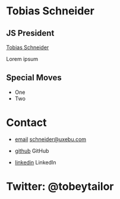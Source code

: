 Tobias Schneider
================

JS President
------------

[Tobias Schneider](/media/img/team/schneider.png)

Lorem ipsum

Special Moves
-------------

* One
* Two

Contact
=======

* [email](mailto:schneider@uxebu.com)
  schneider@uxebu.com

* [github](http://github.com/...)
  GitHub

* [linkedin](http://www.linkedin.com/in/...)
  LinkedIn

Twitter: @tobeytailor
=====================
